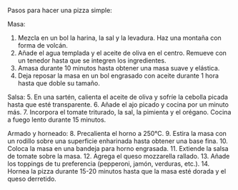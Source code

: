 Pasos para hacer una pizza simple:

Masa:
1. Mezcla en un bol la harina, la sal y la levadura. Haz una montaña con forma de volcán.
2. Añade el agua templada y el aceite de oliva en el centro. Remueve con un tenedor hasta que se integren los ingredientes.
3. Amasa durante 10 minutos hasta obtener una masa suave y elástica.
4. Deja reposar la masa en un bol engrasado con aceite durante 1 hora hasta que doble su tamaño.

Salsa:
5. En una sartén, calienta el aceite de oliva y sofríe la cebolla picada hasta que esté transparente.
6. Añade el ajo picado y cocina por un minuto más.
7. Incorpora el tomate triturado, la sal, la pimienta y el orégano. Cocina a fuego lento durante 15 minutos.

Armado y horneado:
8. Precalienta el horno a 250°C.
9. Estira la masa con un rodillo sobre una superficie enharinada hasta obtener una base fina.
10. Coloca la masa en una bandeja para horno engrasada.
11. Extiende la salsa de tomate sobre la masa.
12. Agrega el queso mozzarella rallado.
13. Añade los toppings de tu preferencia (pepperoni, jamón, verduras, etc.).
14. Hornea la pizza durante 15-20 minutos hasta que la masa esté dorada y el queso derretido.